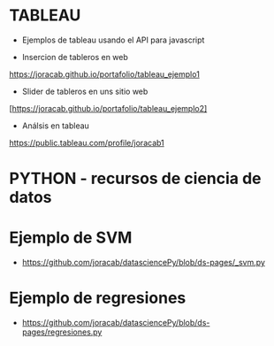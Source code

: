 
# TABLEAU

* Ejemplos de tableau usando el API para javascript

* Insercion de tableros en web

 https://joracab.github.io/portafolio/tableau_ejemplo1

 * Slider de tableros en uns sitio web

[https://joracab.github.io/portafolio/tableau_ejemplo2]


* Análsis en tableau

https://public.tableau.com/profile/joracab1


# PYTHON - recursos de ciencia de datos


# Ejemplo de SVM


* https://github.com/joracab/datasciencePy/blob/ds-pages/_svm.py


# Ejemplo de  regresiones

* https://github.com/joracab/datasciencePy/blob/ds-pages/regresiones.py

